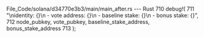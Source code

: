 File_Code/solana/d34770e3b3/main/main_after.rs --- Rust
                                                                                                                                                           710         debug!(
                                                                                                                                                           711             "\nidentity: {}\n - vote address: {}\n - baseline stake: {}\n - bonus stake: {}",
                                                                                                                                                           712             node_pubkey, vote_pubkey, baseline_stake_address, bonus_stake_address
                                                                                                                                                           713         );

